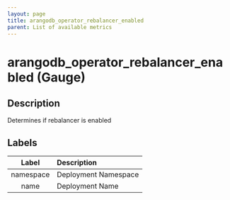 ```yaml
---
layout: page
title: arangodb_operator_rebalancer_enabled
parent: List of available metrics
---
```


# arangodb_operator_rebalancer_enabled (Gauge)

## Description

Determines if rebalancer is enabled

## Labels

|   Label   | Description          |
|:---------:|:---------------------|
| namespace | Deployment Namespace |
|   name    | Deployment Name      |
